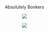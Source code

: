 <p align="center">
  Absolutely Bonkers
</p>
<p align="center">
  <img src="https://github-readme-stats.vercel.app/api?username=CAPT-Zulu&show_icons=true&theme=radical">
</p>
<p align="center">
  <img src="https://github-readme-stats.vercel.app/api/top-langs/?username=CAPT-Zulu&layout=compact&theme=radical">
</p>
